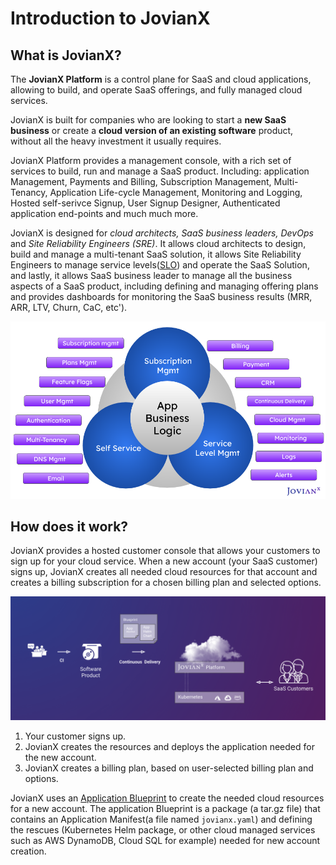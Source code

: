# Introduction to JovianX

## What is JovianX?

The **JovianX Platform** is a control plane for SaaS and cloud applications, allowing to build, and operate SaaS offerings, and fully managed cloud services.

JovianX is built for companies who are looking to start a **new SaaS business** or create a **cloud version of an existing software** product, without all the heavy investment it usually requires.

JovianX Platform provides a management console, with a rich set of services to build, run and manage a SaaS product. Including: application Management, Payments and Billing, Subscription Management, Multi-Tenancy, Application Life-cycle Management, Monitoring and Logging, Hosted self-serivce Signup, User Signup Designer, Authenticated application end-points and much much more.

JovianX is designed for _cloud architects,_ _SaaS business leaders,_ _DevOps_ and _Site Reliability Engineers \(SRE\)_. It allows cloud architects to design, build and manage a multi-tenant SaaS solution, it allows Site Reliability Engineers to manage service levels\([SLO](https://landing.google.com/sre/sre-book/chapters/service-level-objectives/)\) and operate the SaaS Solution, and lastly, it allows SaaS business leader to manage all the business aspects of a SaaS product, including defining and managing offering plans and provides dashboards for monitoring the SaaS business results \(MRR, ARR, LTV, Churn, CaC, etc'\).

![](.gitbook/assets/jovianx-product-overview-short-1-.png)

## How does it work?

JovianX provides a hosted customer console that allows your customers to sign up for your cloud service. When a new account \(your SaaS customer\) signs up, JovianX creates all needed cloud resources for that account and creates a billing subscription for a chosen billing plan and selected options.

![](.gitbook/assets/image%20%2818%29.png)

1. Your customer signs up.
2. JovianX creates the resources and deploys the application needed for the new account.
3. JovianX creates a billing plan, based on user-selected billing plan and options.

JovianX uses an [Application Blueprint](documentation/jovianx-application-blueprint.md) to create the needed cloud resources for a new account. The application Blueprint is a package \(a tar.gz file\) that contains an Application Manifest\(a file named `jovianx.yaml`\) and defining the rescues \(Kubernetes Helm package, or other cloud managed services such as AWS DynamoDB, Cloud SQL for example\) needed for new account creation.

